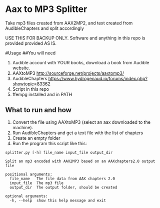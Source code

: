 # Aax to MP3 Splitter
Take mp3 files created from AAX2MP2, and text created from AudibleChapters and split accordingly

USE THIS FOR BACKUP ONLY.
Software and anything in this repo is provided provided AS IS.

#Usage
##You will need
1. Audible account with YOUR books, download a book from Audible website.
2. AAXtoMP3 http://sourceforge.net/projects/aaxtomp3/
3. AudibleChapters https://www.hydrogenaud.io/forums/index.php?showtopic=83362
4. Script in this repo
5. ffempg installed and in PATH

## What to run and how
1. Convert the file using AAXtoMP3 (select an aax downloaded to the machine).
2. Run AudibleChapters and get a text file with the list of chapters
3. Create an empty folder
4. Run the program this script like this:

```
splitter.py [-h] file_name input_file output_dir

Split an mp3 encoded with AAX2MP3 based on an AAXchapters2.0 output file

positional arguments:
  file_name   The file data from AAX chapters 2.0
  input_file  The mp3 file
  output_dir  The output folder, should be created

optional arguments:
  -h, --help  show this help message and exit
```
